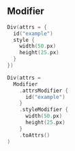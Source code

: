 ## Modifier

```kotlin 2-5 <kotlin>
Div(attrs = {
  id("example")
  style {
    width(50.px)
    height(25.px)
  }
})
```

```kotlin 0|2-9|10 <kobweb> [code-escape-hatch]
Div(attrs = 
  Modifier
    .attrsModifier {
      id("example")
    }
    .styleModifier {
      width(50.px)
      height(25.px)
    }
    .toAttrs()
)
```

